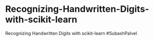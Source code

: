 # Recognizing-Handwritten-Digits-with-scikit-learn
Recognizing Handwritten Digits with scikit-learn    #SubashPalvel
